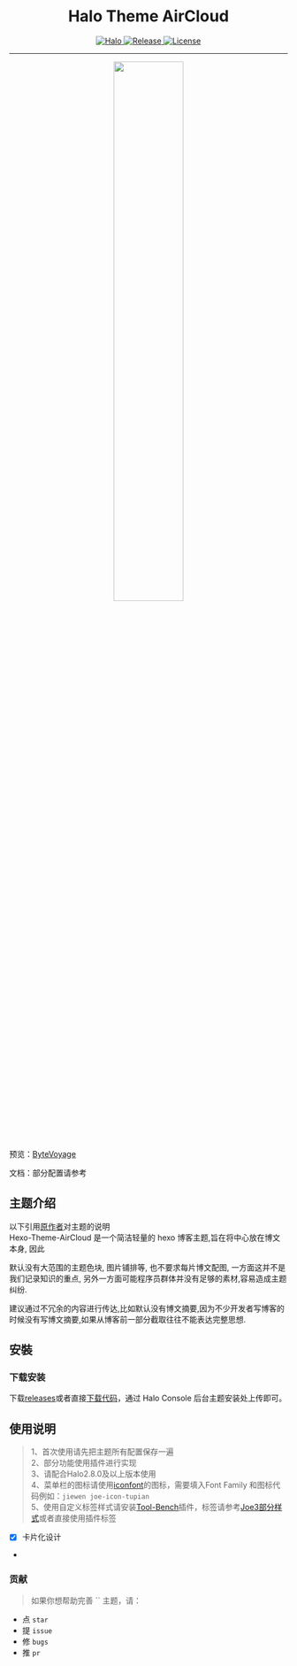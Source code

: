 
<h1 align="center"> Halo Theme AirCloud  </h1>

<p class="badge-row" align="center">
  <a href="https://halo.run" target="_blank">
    <img src="https://img.shields.io/badge/dynamic/yaml?label=Halo&query=%24.spec.require&url=https://raw.githubusercontent.com/bit15k/halo-theme-aircloud/main/theme.yaml&color=113,195,71" alt="Halo"/>
  </a>
  <a href="https://github.com/bit15k/halo-theme-aircloud/releases" target="_blank">
    <img src="https://img.shields.io/github/v/release/bit15k/halo-theme-aircloud
" alt="Release"/>
  </a>
  <a href="https://halo.run" target="_blank">
    <img src="https://img.shields.io/badge/License-CC%20BY--NC--SA%204.0-orange" alt="License"/>
  </a>
</p>

---
<p align="center">
<img width="50%" src="https://hexo.io/themes/screenshots/AirCloud@2x.jpg">
</p>

预览：[ByteVoyage](https://bytevoyage.site/)

文档：部分配置请参考 []()
## 主题介绍
以下引用<a href="https://github.com/aircloud/hexo-theme-aircloud">原作者</a>对主题的说明  
Hexo-Theme-AirCloud 是一个简洁轻量的 hexo 博客主题,旨在将中心放在博文本身, 因此  

默认没有大范围的主题色块, 图片铺排等, 也不要求每片博文配图, 一方面这并不是我们记录知识的重点, 另外一方面可能程序员群体并没有足够的素材,容易造成主题纠纷.  

建议通过不冗余的内容进行传达,比如默认没有博文摘要,因为不少开发者写博客的时候没有写博文摘要,如果从博客前一部分截取往往不能表达完整思想.

## 安裝

### 下载安装
下载[releases](https://github.com/jiewenhuang/halo-theme-joe3.0/releases)或者直接[下载代码](https://github.com/jiewenhuang/halo-theme-joe3.0)，通过 Halo Console 后台主题安装处上传即可。

## 使用说明
> 1、首次使用请先把主题所有配置保存一遍  
> 2、部分功能使用插件进行实现  
> 3、请配合Halo2.8.0及以上版本使用  
> 4、菜单栏的图标请使用[iconfont](https://www.iconfont.cn/)的图标，需要填入Font Family 和图标代码例如：`jiewen joe-icon-tupian`  
> 5、使用自定义标签样式请安装[Tool-Bench](https://github.com/DioxideCN/Tool-Bench)插件，标签请参考[Joe3部分样式](https://www.jiewen.run/archives/joe3style)或者直接使用插件标签

- [x] 卡片化设计
- 





### 贡献

> 如果你想帮助完善 `` 主题，请：

- 点 `star`
- 提 `issue`
- 修 `bugs`
- 推 `pr`

<br>  




<br>
